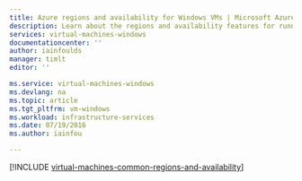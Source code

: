 ```yaml
---
title: Azure regions and availability for Windows VMs | Microsoft Azure
description: Learn about the regions and availability features for running Windows virtual machines in Azure
services: virtual-machines-windows
documentationcenter: ''
author: iainfoulds
manager: timlt
editor: ''

ms.service: virtual-machines-windows
ms.devlang: na
ms.topic: article
ms.tgt_pltfrm: vm-windows
ms.workload: infrastructure-services
ms.date: 07/19/2016
ms.author: iainfou

---
```

[!INCLUDE [virtual-machines-common-regions-and-availability](../../includes/virtual-machines-common-regions-and-availability.md)]

